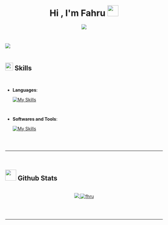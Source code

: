 
<h1 align="center"><b>Hi , I'm Fahru </b><img src="https://media.giphy.com/media/hvRJCLFzcasrR4ia7z/giphy.gif" width="35"></h1>

<p align="center">
  <a href="https://github.com/DenverCoder1/readme-typing-svg"><img src="https://readme-typing-svg.herokuapp.com?font=Fira+code&color=00FF7F&size=35&center=true&vCenter=true&width=600&height=100&lines=Computer+Science+Student;Active+Learner;Love+to+learn+new+stuffs"></a>
</p>


<br>

<img src="https://user-images.githubusercontent.com/73097560/115834477-dbab4500-a447-11eb-908a-139a6edaec5c.gif"><br><br>

## <img src="https://media2.giphy.com/media/QssGEmpkyEOhBCb7e1/giphy.gif?cid=ecf05e47a0n3gi1bfqntqmob8g9aid1oyj2wr3ds3mg700bl&rid=giphy.gif" width ="25"><b> Skills</b>
<br>

<p align="center">

- **Languages**:<br>
  
    [![My Skills](https://skillicons.dev/icons?i=js,html,css,php,python,go,laravel,mysql)](https://skillicons.dev)

<br>   

- **Softwares and Tools**:

    [![My Skills](https://skillicons.dev/icons?i=vscode,ps,figma,github,blender)](https://skillicons.dev)

</p>

<br>
<br>

-----

<br>


## <img src="https://media.giphy.com/media/iY8CRBdQXODJSCERIr/giphy.gif" width="35"><b> Github Stats </b>
<br>

<div align="center">

<a href="https://github.com/fhru/">
  <img src="https://github-readme-stats.vercel.app/api?username=fhru&include_all_commits=true&count_private=true&show_icons=true&line_height=20&title_color=00C060&icon_color=FFFFFF&text_color=FFFFFF&bg_color=0,010203,00C060"/>
  <img src="https://github-readme-stats.vercel.app/api/top-langs?username=fhru&show_icons=true&locale=en&layout=compact&line_height=20&title_color=00C060&icon_color=FFFFFF&text_color=FFFFFF&bg_color=0,010203,00C060" alt="fhru"/>

</a>
</div>

<br>
<br>
<br>

-----
